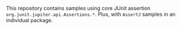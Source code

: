 This repository contains samples using core JUnit assertion `org.junit.jupiter.api.Assertions.*`. Plus, with `AssertJ` samples in an individual package.
